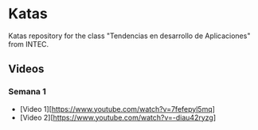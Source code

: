 # Katas

Katas repository for the class "Tendencias en desarrollo de Aplicaciones" from INTEC.

## Videos

### Semana 1

- [Video 1][https://www.youtube.com/watch?v=7fefepyl5mq]
- [Video 2][https://www.youtube.com/watch?v=-diau42ryzg]
